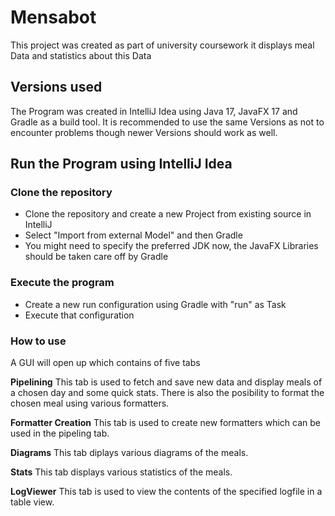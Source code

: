 # Mensabot

This project was created as part of university coursework it displays meal Data and statistics about this Data

## Versions used
The Program was created in IntelliJ Idea using Java 17, JavaFX 17 and Gradle as a build tool. It is recommended to use the same Versions as not to encounter problems though newer Versions should work as well. 

## Run the Program using IntelliJ Idea

### Clone the repository 
* Clone the repository and create a new Project from existing source in IntelliJ
* Select "Import from external Model" and then Gradle
* You might need to specify the preferred JDK now, the JavaFX Libraries should be taken care off by Gradle
 
### Execute the program
* Create a new run configuration using Gradle with "run" as Task
* Execute that configuration

### How to use

A GUI will open up which contains of five tabs

**Pipelining**
This tab is used to fetch and save new data and display meals of a chosen day and some quick stats.
There is also the posibility to format the chosen meal using various formatters. 

**Formatter Creation**
This tab is used to create new formatters which can be used in the pipeling tab.

**Diagrams**
This tab diplays various diagrams of the meals.

**Stats**
This tab displays various statistics of the meals. 

**LogViewer**
This tab is used to view the contents of the specified logfile in a table view. 
